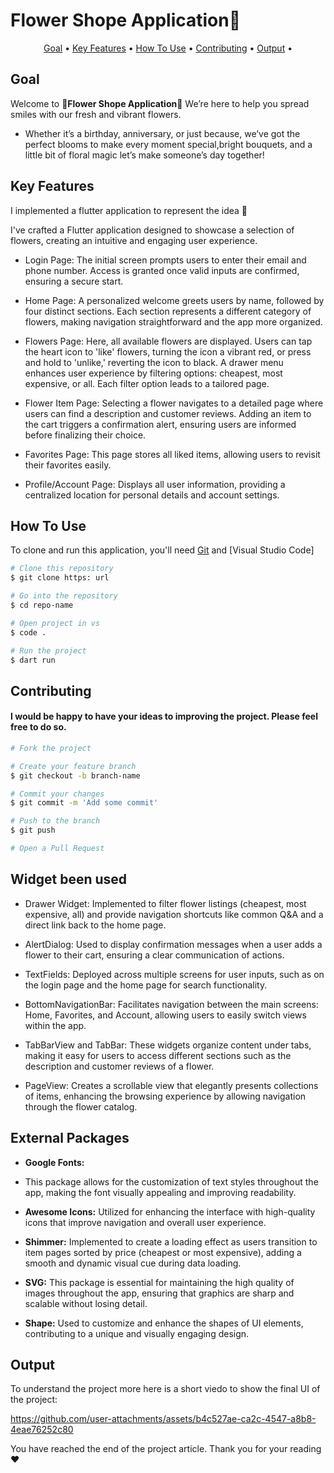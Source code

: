 # Flower Shope Application🌸






<p align="center">
  <a href="#goal">Goal</a> •
  <a href="#key-features">Key Features</a> •
  <a href="#how-to-use">How To Use</a> •
  <a href="#contributing">Contributing</a> •
  <a href="#output">Output</a> •
</p>

## Goal 
Welcome to **🌸Flower Shope Application🌸** We’re here to help you spread smiles with our fresh and vibrant flowers.
- Whether it’s a birthday, anniversary, or just because, we’ve got the perfect blooms to make every moment special,bright bouquets, and a little bit of floral magic let’s make someone’s day together!


## Key Features 
I implemented a flutter application to represent the idea 📱

I've crafted a Flutter application designed to showcase a selection of flowers, creating an intuitive and engaging user experience.

- Login Page:
   The initial screen prompts users to enter their email and phone number. Access is granted once valid inputs are confirmed, ensuring a secure start.

- Home Page:
  A personalized welcome greets users by name, followed by four distinct sections. Each section represents a different category of flowers, making navigation 
  straightforward and the app more organized.

- Flowers Page:
  Here, all available flowers are displayed. Users can tap the heart icon to 'like' flowers, turning the icon a vibrant red, or press and hold to 'unlike,' reverting the 
  icon to black. A drawer menu enhances user experience by filtering options: cheapest, most expensive, or all. Each filter option leads to a tailored page.

- Flower Item Page:
  Selecting a flower navigates to a detailed page where users can find a description and customer reviews. Adding an item to the cart triggers a confirmation alert, 
  ensuring users are informed before finalizing their choice.

- Favorites Page:
  This page stores all liked items, allowing users to revisit their favorites easily.

- Profile/Account Page:
  Displays all user information, providing a centralized location for personal details and account settings.

  

## How To Use
To clone and run this application, you'll need [Git](https://git-scm.com) and [Visual Studio Code] 

```bash
# Clone this repository
$ git clone https: url

# Go into the repository
$ cd repo-name

# Open project in vs
$ code .

# Run the project 
$ dart run
```

## Contributing
#### I would be happy to have your ideas to improving the project. Please feel free to do so.
```bash
# Fork the project

# Create your feature branch
$ git checkout -b branch-name

# Commit your changes
$ git commit -m 'Add some commit'

# Push to the branch
$ git push

# Open a Pull Request

```

## Widget been used 
- Drawer Widget: Implemented to filter flower listings (cheapest, most expensive, all) and provide navigation shortcuts like common Q&A and a direct link back to the home page.

- AlertDialog: Used to display confirmation messages when a user adds a flower to their cart, ensuring a clear communication of actions.

- TextFields: Deployed across multiple screens for user inputs, such as on the login page and the home page for search functionality.

- BottomNavigationBar: Facilitates navigation between the main screens: Home, Favorites, and Account, allowing users to easily switch views within the app.

- TabBarView and TabBar: These widgets organize content under tabs, making it easy for users to access different sections such as the description and customer reviews of a flower.

- PageView: Creates a scrollable view that elegantly presents collections of items, enhancing the browsing experience by allowing navigation through the flower catalog.

  
## External Packages
- **Google Fonts:**
- This package allows for the customization of text styles throughout the app, making the font visually appealing and improving readability.

- **Awesome Icons:**
  Utilized for enhancing the interface with high-quality icons that improve navigation and overall user experience.

- **Shimmer:**
  Implemented to create a loading effect as users transition to item pages sorted by price (cheapest or most expensive), adding a smooth and dynamic visual cue during data 
  loading.

- **SVG:**
  This package is essential for maintaining the high quality of images throughout the app, ensuring that graphics are sharp and scalable without losing detail.

- **Shape:**
  Used to customize and enhance the shapes of UI elements, contributing to a unique and visually engaging design.
         

## Output 
To understand the project more here is a short viedo to show the final UI of the project:  


https://github.com/user-attachments/assets/b4c527ae-ca2c-4547-a8b8-4eae76252c80


You have reached the end of the project article.
Thank you for your reading ❤️


